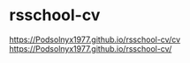 # rsschool-cv
https://Podsolnyx1977.github.io/rsschool-cv/cv
https://Podsolnyx1977.github.io/rsschool-cv/
